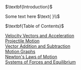 <html>
<head>
<title>CSI Project ~ Main</title>
<script type="text/x-mathjax-config">
  MathJax.Hub.Config({tex2jax: {inlineMath: [['$','$'], ['\\(','\\)']]}});
</script>
<script type="text/javascript" async
  src="https://cdn.mathjax.org/mathjax/latest/MathJax.js?config=TeX-AMS_CHTML">
</script>
</head>
<body>
$\textbf{Introduction}$
<p>
Some text here
$\text{ }\\$
</p>
$\textbf{Table of Contents}$
<p>
<a href="https://jchenrgss.github.io/velocity_acceleration.html">Velocity Vectors and Acceleration</a><br>
<a href="https://jchenrgss.github.io/projectile_motion.html">Projectile Motion</a><br>
<a href="https://jchenrgss.github.io/vector_add_sub.html">Vector Addition and Subtraction</a><br>
<a href="https://jchenrgss.github.io/motion_graphs.html">Motion Graphs</a><br>
<a href="https://jchenrgss.github.io/newton_laws.html">Newton's Laws of Motion</a><br>
<a href="https://jchenrgss.github.io/systems_equilibrium.html">Systems of Forces and Equilibrium</a>
</p>
</body>
</html>
